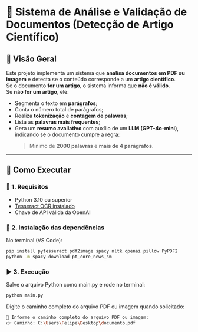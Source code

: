 # 🧾 Sistema de Análise e Validação de Documentos (Detecção de Artigo Científico)

## 📘 Visão Geral

Este projeto implementa um sistema que **analisa documentos em PDF ou imagem** e detecta se o conteúdo corresponde a um **artigo científico**.  
Se o documento **for um artigo**, o sistema informa que **não é válido**.  
Se **não for um artigo**, ele:

- Segmenta o texto em **parágrafos**;  
- Conta o número total de parágrafos;  
- Realiza **tokenização** e **contagem de palavras**;  
- Lista as **palavras mais frequentes**;  
- Gera um **resumo avaliativo** com auxílio de um **LLM (GPT-4o-mini)**, indicando se o documento cumpre a regra:
  > Mínimo de **2000 palavras** e **mais de 4 parágrafos**.

---

## 🚀 Como Executar

### 🧩 1. Requisitos

- Python 3.10 ou superior  
- [Tesseract OCR instalado](https://github.com/UB-Mannheim/tesseract/wiki)  
- Chave de API válida da OpenAI  

### 🧰 2. Instalação das dependências

No terminal (VS Code):

```bash
pip install pytesseract pdf2image spacy nltk openai pillow PyPDF2
python -m spacy download pt_core_news_sm

````

### ▶️ 3. Execução
Salve o arquivo Python como main.py e rode no terminal:

```bash
python main.py
````
Digite o caminho completo do arquivo PDF ou imagem quando solicitado:
```bash
📁 Informe o caminho completo do arquivo PDF ou imagem:
👉 Caminho: C:\Users\Felipe\Desktop\documento.pdf
````

